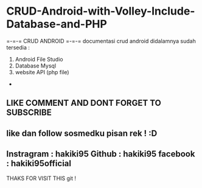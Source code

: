 # CRUD-Android-with-Volley-Include-Database-and-PHP
=-=-= CRUD ANDROID =-=-=
documentasi crud android didalamnya sudah tersedia : 
1. Android File Studio
2. Database Mysql 
3. website API (php file)


-
LIKE COMMENT AND DONT FORGET TO SUBSCRIBE 
-


like dan follow sosmedku pisan rek ! :D
-
Instragram : hakiki95
Github : hakiki95
facebook : hakiki95official
-
THAKS FOR VISIT THIS git !
